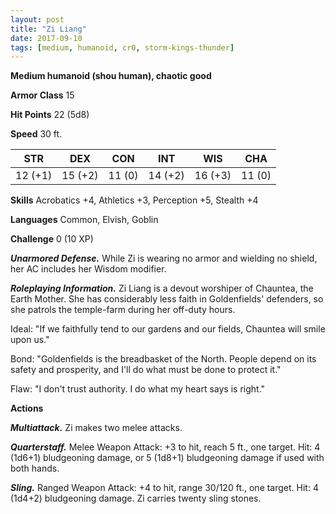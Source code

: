 ```yaml
---
layout: post
title: "Zi Liang"
date: 2017-09-10
tags: [medium, humanoid, cr0, storm-kings-thunder]
---
```


**Medium humanoid (shou human), chaotic good**

**Armor Class** 15

**Hit Points** 22 (5d8)

**Speed** 30 ft.

|   STR   |   DEX   |   CON   |   INT   |   WIS   |   CHA   |
|:-----:|:-----:|:-----:|:-----:|:-----:|:-----:|
| 12 (+1) | 15 (+2) | 11 (0) | 14 (+2) | 16 (+3) | 11 (0) |

**Skills** Acrobatics +4, Athletics +3, Perception +5, Stealth +4

**Languages** Common, Elvish, Goblin

**Challenge** 0 (10 XP)

***Unarmored Defense.*** While Zi is wearing no armor and wielding no shield, her AC includes her Wisdom modifier.

***Roleplaying Information.*** Zi Liang is a devout worshiper of Chauntea, the Earth Mother. She has considerably less faith in Goldenfields' defenders, so she patrols the temple-farm during her off-duty hours.

Ideal: "If we faithfully tend to our gardens and our fields, Chauntea will smile upon us."

Bond: "Goldenfields is the breadbasket of the North. People depend on its safety and prosperity, and I'll do what must be done to protect it."

Flaw: "I don't trust authority. I do what my heart says is right."

**Actions**

***Multiattack.*** Zi makes two melee attacks.

***Quarterstaff.*** Melee Weapon Attack: +3 to hit, reach 5 ft., one target. Hit: 4 (1d6+1) bludgeoning damage, or 5 (1d8+1) bludgeoning damage if used with both hands.

***Sling.*** Ranged Weapon Attack: +4 to hit, range 30/120 ft., one target. Hit: 4 (1d4+2) bludgeoning damage. Zi carries twenty sling stones.

